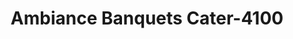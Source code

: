 ---
f_zip-code: 46410
f_state-code: IN
title: Ambiance Banquets Cater-4100
f_phone: 219-795-1440
f_city-only: Gary
f_address: 7895 Taft Street Gary
f_location-unique-id: '4100'
slug: ambiance-banquets-cater-4100
updated-on: '2024-05-30T13:46:58.046Z'
created-on: '2024-05-30T13:36:59.803Z'
published-on: '2024-05-30T13:54:32.469Z'
f_city-state: cms/city/gary-in.md
f_company: cms/company/ambiance-banquets-cater.md
f_state: cms/state/indiana.md
layout: '[payday-loan].html'
tags: payday-loan
---